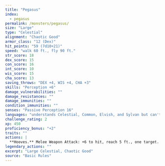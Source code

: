 ```yaml
---
title: "Pegasus"
index:
  - pegasus
permalink: /monsters/pegasus/
size: "Large"
type: "Celestial"
alignment: "Chaotic Good"
armor_class: "12 (Dex)"
hit_points: "59 (7d10+21)"
speed: "walk 60 ft., fly 90 ft."
str_score: 18
dex_score: 15
con_score: 16
int_score: 10
wis_score: 15
cha_score: 13
saving_throws: "DEX +4, WIS +4, CHA +3"
skills: "Perception +6"
damage_vulnerabilities: ""
damage_resistances: ""
damage_immunities: ""
condition_immunities: ""
senses: "Passive Perception 16"
languages: "understands Celestial, Common, Elvish, and Sylvan but can't speak"
challenge_rating: 2
xp: 450
proficiency_bonus: "+2"
traits: ""
actions: |
  **Hooves.** Melee Weapon Attack: +6 to hit, reach 5 ft., one target. Hit: 11 (2d6 + 4) bludgeoning damage.  
legendary_actions: ""
excerpt: "Large Celestial, Chaotic Good"
source: "Basic Rules"
---
```

